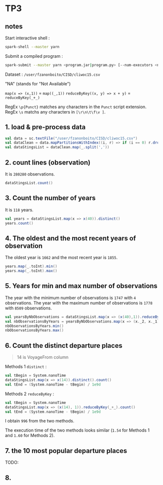 # TP3

## notes

Start interactive shell :

```bash
spark-shell --master yarn
```

Submit a compiled program :

```bash
spark-submit --master yarn <program.jar|program.py> [--num-executors <nb>]
```

Dataset : `/user/fzanonboito/CISD/cliwoc15.csv`

"NA" (stands for "Not Available")

`map(x => (x,1))` = `map((_,1))`
`reduceByKey((x, y) => x + y)` = `reduceByKey(_+_)`

RegEx `\p{Punct}` matches any characters in the `Punct` script extension.
RegEx `\s` matchs any characters in `[\r\n\t\f\v ]`.

## 1. load & pre-process data

```scala
val data = sc.textFile("/user/fzanonboito/CISD/cliwoc15.csv")
val dataClean = data.mapPartitionsWithIndex((i, r) => if (i == 0) r.drop(1) else r)
val dataStingsList = dataClean.map(_.split(','))
```

## 2. count lines (observation)

It is `280280` observations.

```scala
dataStingsList.count()
```

## 3. Count the number of years

It is `118` years.

```scala
val years = dataStingsList.map(x => x(40)).distinct()
years.count()
```

## 4. The oldest and the most recent years of observation

The oldest year is `1662` and the most recent year is `1855`.

```scala
years.map(_.toInt).min()
years.map(_.toInt).max()
```

## 5. Years for min and max number of observations

The year with the minimum number of observations is `1747` with `4` observations.
The year with the maximum number of observations is `1778` with `8509` observations.

```scala
val yearsByNbObservations = dataStingsList.map(x => (x(40),1)).reduceByKey(_+_)
val nbObservationsByYears = yearsByNbObservations.map(x => (x._2, x._1))
nbObservationsByYears.min()
nbObservationsByYears.max()
```

## 6. Count the distinct departure places

> 14 is VoyageFrom column

Methods 1 `distinct` :

```scala
val tBegin = System.nanoTime
dataStingsList.map(x => x(14)).distinct().count()
val tEnd = (System.nanoTime - tBegin) / 1e9d

```

Methods 2 `reduceByKey` :

```scala
val tBegin = System.nanoTime
dataStingsList.map(x => (x(14), 1)).reduceByKey(_+_).count()
val tEnd = (System.nanoTime - tBegin) / 1e9d

```

I obtain `996` from the two methods.

The execution time of the two methods looks similar (`1.54` for Methods 1 and `1.60` for Methods 2).

## 7. the 10 most popular departure places

TODO:

## 8.

